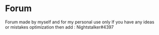 # Forum
Forum made by myself and for my personal use only
If you have any ideas or mistakes optimization then add : Nightstalker#4397
